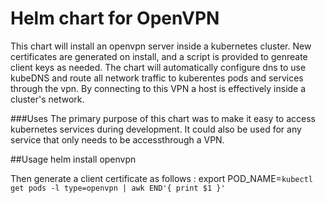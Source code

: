 # Helm chart for OpenVPN
This chart will install an openvpn server inside a kubernetes cluster.  New certificates are generated on install, and a script is provided to genreate client keys as needed.  The chart will automatically configure dns to use kubeDNS and route all network traffic to kuberentes pods and services through the vpn.  By connecting to this VPN a host is effectively inside a cluster's network.

###Uses
The primary purpose of this chart was to make it easy to access kubernetes services during development.  It could also be used for any service that only needs to be accessthrough a VPN.

##Usage
helm install openvpn

Then generate a client certificate as follows :
		export POD_NAME=`kubectl get pods -l type=openvpn | awk END'{ print $1 }'`
		